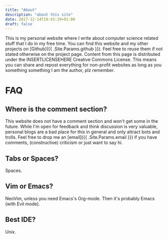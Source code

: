 ```yaml
---
title: "About"
description: "about this site"
date: 2017-12-14T19:43:29+01:00
draft: false
---
```


This is my personal website where I write about computer science related stuff
that I do in my free time.
You can find this website and my other projects on
[Github]({{ .Site.Params.github }}). Feel free to reuse them if not stated
otherwise on the project page.
Content from this page is distributed under the INSERTLICENSEHERE Creative
Commons License. This means you can share and repost everything for non-profit
websites as long as you something something I am the author, plz remember.

# FAQ

## Where is the comment section?
This website does not have a comment section and won't get some in the future.
While I'm open for feedback and think discussion is very valuable, personal
blogs are a bad place for this in general and only attract bots and trolls.
Feel free to drop me an [email]({{ .Site.Params.email }}) if you have comments,
(constructive) criticism or just want to say hi.

## Tabs or Spaces?
Spaces.

## Vim or Emacs?
NeoVim, unless you need Emacs's Org-mode. Then it's probably Emacs (with Evil
mode).

## Best IDE?
Unix.
